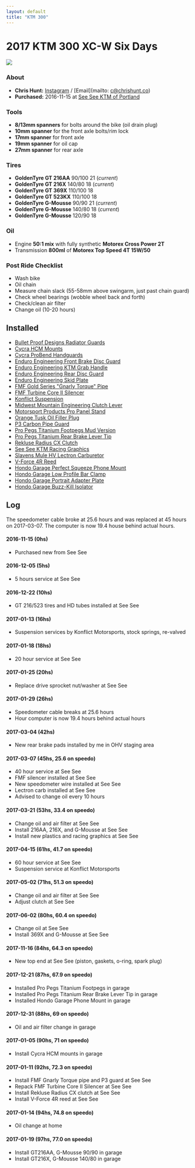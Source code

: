 ```yaml
---
layout: default
title: "KTM 300"
---
```


# 2017 KTM 300 XC-W Six Days
![](https://photos.smugmug.com/photos/i-x54F5ph/0/cbc32c34/XL/i-x54F5ph-XL.jpg)

### About
- **Chris Hunt:** [Instagram](https://www.instagram.com/huntca/) / [Email](mailto: c@chrishunt.co)
- **Purchased:** 2016-11-15 at [See See KTM of Portland](https://www.seeseektm.com)

### Tools
- **8/13mm spanners** for bolts around the bike (oil drain plug)
- **10mm spanner** for the front axle bolts/rim lock
- **17mm spanner** for front axle
- **19mm spanner** for oil cap
- **27mm spanner** for rear axle

### Tires
- **GoldenTyre GT 216AA** 90/100 21 (*current*)
- **GoldenTyre GT 216X** 140/80 18 (*current*)
- **GoldenTyre GT 369X** 110/100 18
- **GoldenTyre GT 523KX** 110/100 18
- **GoldenTyre G-Mousse** 90/90 21 (*current*)
- **GoldenTyre G-Mousse** 140/80 18 (*current*)
- **GoldenTyre G-Mousse** 120/90 18

### Oil
- Engine **50:1 mix** with fully synthetic **Motorex Cross Power 2T**
- Transmission **800ml** of **Motorex Top Speed 4T 15W/50**

### Post Ride Checklist
- Wash bike
- Oil chain
- Measure chain slack (55-58mm above swingarm, just past chain guard)
- Check wheel bearings (wobble wheel back and forth)
- Check/clean air filter
- Change oil (10-20 hours)

## Installed
- [Bullet Proof Designs Radiator Guards](http://chrshnt.com/2k98KSL)
- [Cycra HCM Mounts](http://chrshnt.com/2mbStQF)
- [Cycra ProBend Handguards](http://chrshnt.com/2qxU3Ro)
- [Enduro Engineering Front Brake Disc Guard](http://chrshnt.com/2iUsy1m)
- [Enduro Engineering KTM Grab Handle ](http://chrshnt.com/2gc8Rw4)
- [Enduro Engineering Rear Disc Guard](http://chrshnt.com/2geJFVO)
- [Enduro Engineering Skid Plate](http://chrshnt.com/2g8bIoC)
- [FMF Gold Series "Gnarly Torque" Pipe](http://chrshnt.com/2majio9)
- [FMF Turbine Core II Silencer](http://chrshnt.com/2k9hYOV)
- [Konflict Suspension](http://www.konflictmotorsports.com)
- [Midwest Mountain Engineering Clutch Lever](http://chrshnt.com/2gQiqQo)
- [Motorsport Products Pro Panel Stand](http://chrshnt.com/2gc4zVF)
- [Orange Tusk Oil Filler Plug](http://chrshnt.com/2mbOeo0)
- [P3 Carbon Pipe Guard](http://chrshnt.com/2maBhed)
- [Pro Pegs Titanium Footpegs Mud Version](http://chrshnt.com/2kVBn82)
- [Pro Pegs Titanium Rear Brake Lever Tip](http://chrshnt.com/2kVrU0H)
- [Rekluse Radius CX Clutch](http://chrshnt.com/2maAuKh)
- [See See KTM Racing Graphics](http://chrshnt.com/2kVTDhP)
- [Slavens Mule HV Lectron Carburetor](http://chrshnt.com/2mTlouJ)
- [V-Force 4R Reed](http://chrshnt.com/2qBdKrs)
- [Hondo Garage Perfect Squeeze Phone Mount](http://chrshnt.com/2kWYwXU)
- [Hondo Garage Low Profile Bar Clamp](http://chrshnt.com/2kzWA8g)
- [Hondo Garage Portrait Adapter Plate](http://chrshnt.com/2kUjpmq)
- [Hondo Garage Buzz-Kill Isolator](http://chrshnt.com/2kyUiGu)

## Log
The speedometer cable broke at 25.6 hours and was replaced at 45 hours on 2017-03-07. The computer is now 19.4 house behind actual hours.

#### 2016-11-15 (0hs)
- Purchased new from See See

#### 2016-12-05 (5hs)
- 5 hours service at See See

#### 2016-12-22 (10hs)
- GT 216/523 tires and HD tubes installed at See See

#### 2017-01-13 (16hs)
- Suspension services by Konflict Motorsports, stock springs, re-valved

#### 2017-01-18 (18hs)
- 20 hour service at See See

#### 2017-01-25 (20hs)
- Replace drive sprocket nut/washer at See See

#### 2017-01-29 (26hs)
- Speedometer cable breaks at 25.6 hours
- Hour computer is now 19.4 hours behind actual hours

#### 2017-03-04 (42hs)
- New rear brake pads installed by me in OHV staging area

#### 2017-03-07 (45hs, 25.6 on speedo)
- 40 hour service at See See
- FMF silencer installed at See See
- New speedometer wire installed at See See
- Lectron carb installed at See See
- Advised to change oil every 10 hours

#### 2017-03-21 (53hs, 33.4 on speedo)
- Change oil and air filter at See See
- Install 216AA, 216X, and G-Mousse at See See
- Install new plastics and racing graphics at See See

#### 2017-04-15 (61hs, 41.7 on speedo)
- 60 hour service at See See
- Suspension service at Konflict Motorsports

#### 2017-05-02 (71hs, 51.3 on speedo)
- Change oil and air filter at See See
- Adjust clutch at See See

#### 2017-06-02 (80hs, 60.4 on speedo)
- Change oil at See See
- Install 369X and G-Mousse at See See

#### 2017-11-16 (84hs, 64.3 on speedo)
- New top end at See See (piston, gaskets, o-ring, spark plug)

#### 2017-12-21 (87hs, 67.9 on speedo)
- Installed Pro Pegs Titanium Footpegs in garage
- Installed Pro Pegs Titanium Rear Brake Lever Tip in garage
- Installed Hondo Garage Phone Mount in garage

#### 2017-12-31 (88hs, 69 on speedo)
- Oil and air filter change in garage

#### 2017-01-05 (90hs, 71 on speedo)
- Install Cycra HCM mounts in garage

#### 2017-01-11 (92hs, 72.3 on speedo)
- Install FMF Gnarly Torque pipe and P3 guard at See See
- Repack FMF Turbine Core II Silencer at See See
- Install Rekluse Radius CX clutch at See See
- Install V-Force 4R reed at See See

#### 2017-01-14 (94hs, 74.8 on speedo)
- Oil change at home

#### 2017-01-19 (97hs, 77.0 on speedo)
- Install GT216AA, G-Mousse 90/90 in garage
- Install GT216X, G-Mousse 140/80 in garage
